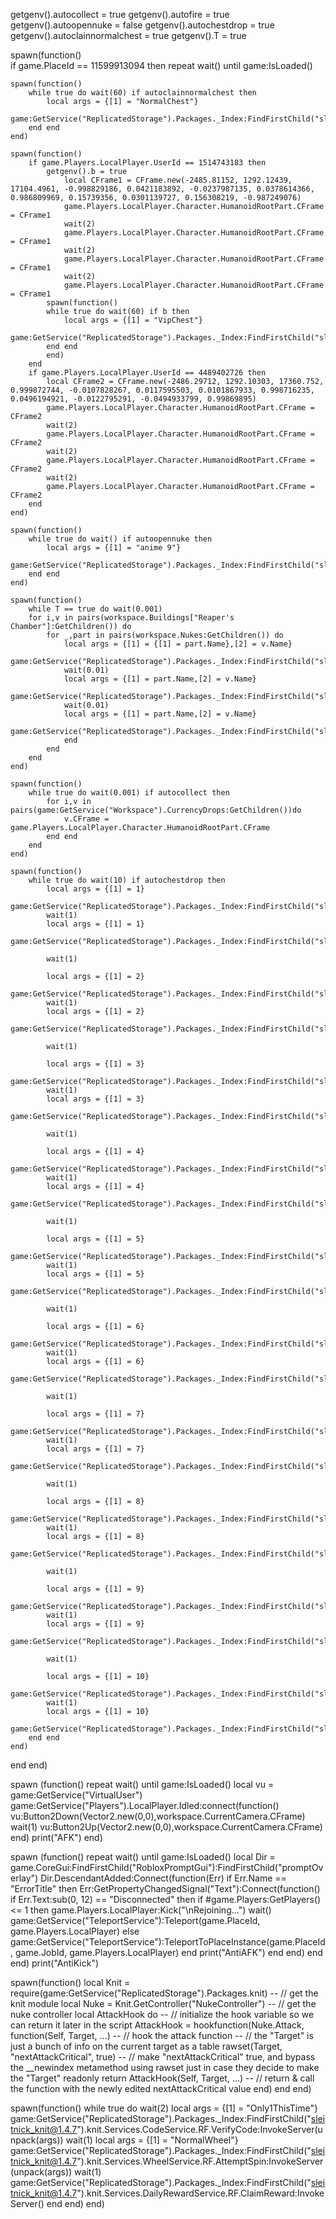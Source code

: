 getgenv().autocollect = true
getgenv().autofire = true
getgenv().autoopennuke = false
getgenv().autochestdrop = true
getgenv().autoclainnormalchest = true
getgenv().T = true
 
spawn(function()  
if game.PlaceId == 11599913094 then
repeat wait() until game:IsLoaded()
    
    spawn(function()
        while true do wait(60) if autoclainnormalchest then
            local args = {[1] = "NormalChest"} 
            game:GetService("ReplicatedStorage").Packages._Index:FindFirstChild("sleitnick_knit@1.4.7").knit.Services.ChestService.RE.Claim:FireServer(unpack(args))    
        end end
    end)
    
    spawn(function()
        if game.Players.LocalPlayer.UserId == 1514743183 then
            getgenv().b = true
                local CFrame1 = CFrame.new(-2485.81152, 1292.12439, 17104.4961, -0.998829186, 0.0421183892, -0.0237987135, 0.0378614366, 0.986809969, 0.15739356, 0.0301139727, 0.156308219, -0.987249076)
                game.Players.LocalPlayer.Character.HumanoidRootPart.CFrame = CFrame1
                wait(2)
                game.Players.LocalPlayer.Character.HumanoidRootPart.CFrame = CFrame1
                wait(2)
                game.Players.LocalPlayer.Character.HumanoidRootPart.CFrame = CFrame1
                wait(2)
                game.Players.LocalPlayer.Character.HumanoidRootPart.CFrame = CFrame1
            spawn(function()
            while true do wait(60) if b then 
                local args = {[1] = "VipChest"}
                game:GetService("ReplicatedStorage").Packages._Index:FindFirstChild("sleitnick_knit@1.4.7").knit.Services.ChestService.RE.Claim:FireServer(unpack(args))    
            end end
            end)
        end
        if game.Players.LocalPlayer.UserId == 4489402726 then
            local CFrame2 = CFrame.new(-2486.29712, 1292.10303, 17360.752, 0.999872744, -0.0107828267, 0.0117595503, 0.0101867933, 0.998716235, 0.0496194921, -0.0122795291, -0.0494933799, 0.99869895)
            game.Players.LocalPlayer.Character.HumanoidRootPart.CFrame = CFrame2
            wait(2)
            game.Players.LocalPlayer.Character.HumanoidRootPart.CFrame = CFrame2
            wait(2)
            game.Players.LocalPlayer.Character.HumanoidRootPart.CFrame = CFrame2
            wait(2)
            game.Players.LocalPlayer.Character.HumanoidRootPart.CFrame = CFrame2
        end
    end)
    
    spawn(function()
        while true do wait() if autoopennuke then
            local args = {[1] = "anime 9"}
            game:GetService("ReplicatedStorage").Packages._Index:FindFirstChild("sleitnick_knit@1.4.7").knit.Services.EggService.RF.Buy3x:InvokeServer(unpack(args))
        end end
    end)
    
    spawn(function()
        while T == true do wait(0.001)
        for i,v in pairs(workspace.Buildings["Reaper's Chamber"]:GetChildren()) do
            for _,part in pairs(workspace.Nukes:GetChildren()) do 
                local args = {[1] = {[1] = part.Name},[2] = v.Name}
                game:GetService("ReplicatedStorage").Packages._Index:FindFirstChild("sleitnick_knit@1.4.7").knit.Services.NukeService.RE.Attack:FireServer(unpack(args))
                wait(0.01)
                local args = {[1] = part.Name,[2] = v.Name}
                game:GetService("ReplicatedStorage").Packages._Index:FindFirstChild("sleitnick_knit@1.4.7").knit.Services.NukeService.RE.NukeCollision:FireServer(unpack(args))
                wait(0.01)
                local args = {[1] = part.Name,[2] = v.Name}
                game:GetService("ReplicatedStorage").Packages._Index:FindFirstChild("sleitnick_knit@1.4.7").knit.Services.NukeService.RE.NukeCollision:FireServer(unpack(args))
                end
            end
        end
    end)
    
    spawn(function()    
        while true do wait(0.001) if autocollect then
            for i,v in pairs(game:GetService("Workspace").CurrencyDrops:GetChildren())do
                v.CFrame = game.Players.LocalPlayer.Character.HumanoidRootPart.CFrame
            end end
        end
    end)
    
    spawn(function()
        while true do wait(10) if autochestdrop then
            local args = {[1] = 1}
            game:GetService("ReplicatedStorage").Packages._Index:FindFirstChild("sleitnick_knit@1.4.7").knit.Services.TimeRewardsService.RE.ClaimReward:FireServer(unpack(args))
            wait(1)
            local args = {[1] = 1}
            game:GetService("ReplicatedStorage").Packages._Index:FindFirstChild("sleitnick_knit@1.4.7").knit.Services.TimeRewardsService.RE.ClaimRewardChest:FireServer(unpack(args))
    
            wait(1)
    
            local args = {[1] = 2}
            game:GetService("ReplicatedStorage").Packages._Index:FindFirstChild("sleitnick_knit@1.4.7").knit.Services.TimeRewardsService.RE.ClaimReward:FireServer(unpack(args))
            wait(1)
            local args = {[1] = 2}
            game:GetService("ReplicatedStorage").Packages._Index:FindFirstChild("sleitnick_knit@1.4.7").knit.Services.TimeRewardsService.RE.ClaimRewardChest:FireServer(unpack(args))
    
            wait(1)
    
            local args = {[1] = 3}
            game:GetService("ReplicatedStorage").Packages._Index:FindFirstChild("sleitnick_knit@1.4.7").knit.Services.TimeRewardsService.RE.ClaimReward:FireServer(unpack(args))
            wait(1)
            local args = {[1] = 3}
            game:GetService("ReplicatedStorage").Packages._Index:FindFirstChild("sleitnick_knit@1.4.7").knit.Services.TimeRewardsService.RE.ClaimRewardChest:FireServer(unpack(args))
    
            wait(1)
    
            local args = {[1] = 4}
            game:GetService("ReplicatedStorage").Packages._Index:FindFirstChild("sleitnick_knit@1.4.7").knit.Services.TimeRewardsService.RE.ClaimReward:FireServer(unpack(args))
            wait(1)
            local args = {[1] = 4}
            game:GetService("ReplicatedStorage").Packages._Index:FindFirstChild("sleitnick_knit@1.4.7").knit.Services.TimeRewardsService.RE.ClaimRewardChest:FireServer(unpack(args))
    
            wait(1)
    
            local args = {[1] = 5}
            game:GetService("ReplicatedStorage").Packages._Index:FindFirstChild("sleitnick_knit@1.4.7").knit.Services.TimeRewardsService.RE.ClaimReward:FireServer(unpack(args))
            wait(1)
            local args = {[1] = 5}
            game:GetService("ReplicatedStorage").Packages._Index:FindFirstChild("sleitnick_knit@1.4.7").knit.Services.TimeRewardsService.RE.ClaimRewardChest:FireServer(unpack(args))
    
            wait(1)
    
            local args = {[1] = 6}
            game:GetService("ReplicatedStorage").Packages._Index:FindFirstChild("sleitnick_knit@1.4.7").knit.Services.TimeRewardsService.RE.ClaimReward:FireServer(unpack(args))
            wait(1)
            local args = {[1] = 6}
            game:GetService("ReplicatedStorage").Packages._Index:FindFirstChild("sleitnick_knit@1.4.7").knit.Services.TimeRewardsService.RE.ClaimRewardChest:FireServer(unpack(args))
    
            wait(1)
    
            local args = {[1] = 7}
            game:GetService("ReplicatedStorage").Packages._Index:FindFirstChild("sleitnick_knit@1.4.7").knit.Services.TimeRewardsService.RE.ClaimReward:FireServer(unpack(args))
            wait(1)
            local args = {[1] = 7}
            game:GetService("ReplicatedStorage").Packages._Index:FindFirstChild("sleitnick_knit@1.4.7").knit.Services.TimeRewardsService.RE.ClaimRewardChest:FireServer(unpack(args))
    
            wait(1)
    
            local args = {[1] = 8}
            game:GetService("ReplicatedStorage").Packages._Index:FindFirstChild("sleitnick_knit@1.4.7").knit.Services.TimeRewardsService.RE.ClaimReward:FireServer(unpack(args))
            wait(1)
            local args = {[1] = 8}
            game:GetService("ReplicatedStorage").Packages._Index:FindFirstChild("sleitnick_knit@1.4.7").knit.Services.TimeRewardsService.RE.ClaimRewardChest:FireServer(unpack(args))
    
            wait(1)
    
            local args = {[1] = 9}
            game:GetService("ReplicatedStorage").Packages._Index:FindFirstChild("sleitnick_knit@1.4.7").knit.Services.TimeRewardsService.RE.ClaimReward:FireServer(unpack(args))
            wait(1)
            local args = {[1] = 9}
            game:GetService("ReplicatedStorage").Packages._Index:FindFirstChild("sleitnick_knit@1.4.7").knit.Services.TimeRewardsService.RE.ClaimRewardChest:FireServer(unpack(args))
            
            wait(1)
            
            local args = {[1] = 10}
            game:GetService("ReplicatedStorage").Packages._Index:FindFirstChild("sleitnick_knit@1.4.7").knit.Services.TimeRewardsService.RE.ClaimReward:FireServer(unpack(args))
            wait(1)
            local args = {[1] = 10}
            game:GetService("ReplicatedStorage").Packages._Index:FindFirstChild("sleitnick_knit@1.4.7").knit.Services.TimeRewardsService.RE.ClaimRewardChest:FireServer(unpack(args))
        end end
    end)
end
end)


spawn (function()
repeat wait() until game:IsLoaded()
local vu = game:GetService("VirtualUser")
game:GetService("Players").LocalPlayer.Idled:connect(function()
vu:Button2Down(Vector2.new(0,0),workspace.CurrentCamera.CFrame)
wait(1)
vu:Button2Up(Vector2.new(0,0),workspace.CurrentCamera.CFrame)
end)
print("AFK")
end)

spawn (function()
repeat wait() until game:IsLoaded()
local Dir = game.CoreGui:FindFirstChild("RobloxPromptGui"):FindFirstChild("promptOverlay")
Dir.DescendantAdded:Connect(function(Err)
if Err.Name == "ErrorTitle" then
Err:GetPropertyChangedSignal("Text"):Connect(function()
if Err.Text:sub(0, 12) == "Disconnected" then
if #game.Players:GetPlayers() <= 1 then
game.Players.LocalPlayer:Kick("\nRejoining...")
wait()
game:GetService("TeleportService"):Teleport(game.PlaceId, game.Players.LocalPlayer)
else
game:GetService("TeleportService"):TeleportToPlaceInstance(game.PlaceId, game.JobId, game.Players.LocalPlayer)
end
print("AntiAFK")
end
end)
end
end)
print("AntiKick")


spawn(function()
local Knit = require(game:GetService("ReplicatedStorage").Packages.knit) -- // get the knit module
local Nuke = Knit.GetController("NukeController") -- // get the nuke controller
local AttackHook do -- // initialize the hook variable so we can return it later in the script
AttackHook = hookfunction(Nuke.Attack, function(Self, Target, ...) -- // hook the attack function
-- // the "Target" is just a bunch of info on the current target as a table
rawset(Target, "nextAttackCritical", true) -- // make "nextAttackCritical" true, and bypass the __newindex metamethod using rawset just in case they decide to make the "Target" readonly
return AttackHook(Self, Target, ...) -- // return & call the function with the newly edited nextAttackCritical value
end)
end
end)

spawn(function()
    while true do wait(2)
    local args = {[1] = "Only1ThisTime"}
    game:GetService("ReplicatedStorage").Packages._Index:FindFirstChild("sleitnick_knit@1.4.7").knit.Services.CodeService.RF.VerifyCode:InvokeServer(unpack(args))
    wait(1)
    local args = {[1] = "NormalWheel"}
    game:GetService("ReplicatedStorage").Packages._Index:FindFirstChild("sleitnick_knit@1.4.7").knit.Services.WheelService.RF.AttemptSpin:InvokeServer(unpack(args))
    wait(1)
    game:GetService("ReplicatedStorage").Packages._Index:FindFirstChild("sleitnick_knit@1.4.7").knit.Services.DailyRewardService.RF.ClaimReward:InvokeServer()
    end
end)
end)

